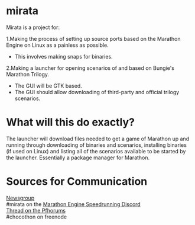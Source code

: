 # mirata

Mirata is a project for:

1.Making the process of setting up source ports based on the Marathon Engine on Linux as a painless as possible.  
* This involves making snaps for binaries.

2.Making a launcher for opening scenarios of and based on Bungie's Marathon Trilogy.
* The GUI will be GTK based.
* The GUI should allow downloading of third-party and official trilogy scenarios.

# What will this do exactly?

The launcher will download files needed to get a game of Marathon up and running through downloading of binaries and scenarios, installing binaries (if used on Linux) and listing all of the scenarios available to be started by the launcher. Essentially a package manager for Marathon.

# Sources for Communication

[Newsgroup](https://groups.google.com/forum/#!forum/chocothon-mirata)  
\#mirata on the [Marathon Engine Speedrunning Discord](https://discord.gg/4Mu6R3F)  
[Thread on the Pfhorums](http://pfhorums.com/viewtopic.php?f=13&t=53564)  
\#chocothon on freenode  








